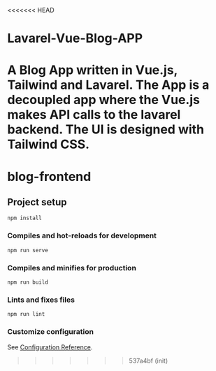 <<<<<<< HEAD
# Lavarel-Vue-Blog-APP
A Blog App written in Vue.js, Tailwind and Lavarel. The App is a decoupled app where the Vue.js makes API calls to the lavarel backend. The UI is designed with Tailwind CSS. 
=======
# blog-frontend

## Project setup
```
npm install
```

### Compiles and hot-reloads for development
```
npm run serve
```

### Compiles and minifies for production
```
npm run build
```

### Lints and fixes files
```
npm run lint
```

### Customize configuration
See [Configuration Reference](https://cli.vuejs.org/config/).
>>>>>>> 537a4bf (init)
